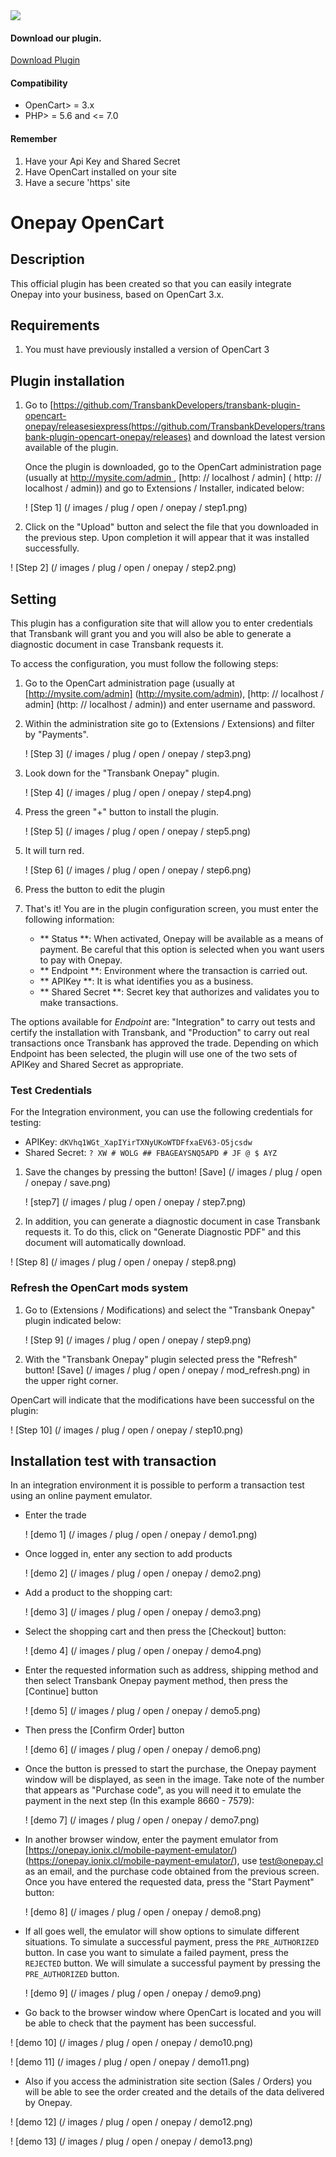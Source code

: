  <div class="data-menu-side-right">
   <div class="btn-side-right"> <span> <img src="/images/navbar.png"> </span> </div>
   <div class="block-cantainer">
     <h4> Download our plugin. </h4>
     <a class="td_btn-more" target="_blank" href="https://github.com/TransbankDevelopers/transbank-plugin-opencart-onepay/releases/latest"> Download Plugin </a>
     <br>
     <h4> Compatibility </h4>
     <ul>
       <li> OpenCart> = 3.x </li>
       <li> PHP> = 5.6 and <= 7.0 </li>
     </ul>
     <h4> Remember </h4>
     <ol>
       <li> Have your Api Key and Shared Secret </li>
       <li> Have OpenCart installed on your site </li>
       <li> Have a secure 'https' site </li>
     </ol>
   </div>
 </div>

 <h1 class="toc-ignore"> Onepay OpenCart </h1>
 <h1 style="display: none;"> Onepay </h1>

## Description

This official plugin has been created so that you can easily integrate Onepay into your business, based on OpenCart 3.x.

## Requirements

1. You must have previously installed a version of OpenCart 3

## Plugin installation

1. Go to [https://github.com/TransbankDevelopers/transbank-plugin-opencart-onepay/releasesiexpress(https://github.com/TransbankDevelopers/transbank-plugin-opencart-onepay/releases) and download the latest version available of the plugin.

    Once the plugin is downloaded, go to the OpenCart administration page (usually at [http://mysite.com/admin ](http://mysite.com/admin), [http: // localhost / admin] ( http: // localhost / admin)) and go to Extensions / Installer, indicated below:

    ! [Step 1] (/ images / plug / open / onepay / step1.png)

2. Click on the "Upload" button and select the file that you downloaded in the previous step. Upon completion it will appear that it was installed successfully.

  ! [Step 2] (/ images / plug / open / onepay / step2.png)

## Setting

This plugin has a configuration site that will allow you to enter credentials that Transbank will grant you and you will also be able to generate a diagnostic document in case Transbank requests it.

To access the configuration, you must follow the following steps:

1. Go to the OpenCart administration page (usually at [http://mysite.com/admin] (http://mysite.com/admin), [http: // localhost / admin] (http: // localhost / admin)) and enter username and password.

2. Within the administration site go to (Extensions / Extensions) and filter by "Payments".

    ! [Step 3] (/ images / plug / open / onepay / step3.png)

3. Look down for the "Transbank Onepay" plugin.

    ! [Step 4] (/ images / plug / open / onepay / step4.png)

4. Press the green "+" button to install the plugin.

    ! [Step 5] (/ images / plug / open / onepay / step5.png)

5. It will turn red.

    ! [Step 6] (/ images / plug / open / onepay / step6.png)

6. Press the button to edit the plugin

7. That's it! You are in the plugin configuration screen, you must enter the following information:
   * ** Status **: When activated, Onepay will be available as a means of payment. Be careful that this option is selected when you want users to pay with Onepay.
   * ** Endpoint **: Environment where the transaction is carried out.
   * ** APIKey **: It is what identifies you as a business.
   * ** Shared Secret **: Secret key that authorizes and validates you to make transactions.

  The options available for _Endpoint_ are: "Integration" to carry out tests and certify the installation with Transbank, and "Production" to carry out real transactions once Transbank has approved the trade. Depending on which Endpoint has been selected, the plugin will use one of the two sets of APIKey and Shared Secret as appropriate.

### Test Credentials

For the Integration environment, you can use the following credentials for testing:

* APIKey: `dKVhq1WGt_XapIYirTXNyUKoWTDFfxaEV63-O5jcsdw`
* Shared Secret: `? XW # WOLG ## FBAGEAYSNQ5APD # JF @ $ AYZ`

1. Save the changes by pressing the button! [Save] (/ images / plug / open / onepay / save.png)

   ! [step7] (/ images / plug / open / onepay / step7.png)

2. In addition, you can generate a diagnostic document in case Transbank requests it. To do this, click on "Generate Diagnostic PDF" and this document will automatically download.

  ! [Step 8] (/ images / plug / open / onepay / step8.png)

### Refresh the OpenCart mods system

1. Go to (Extensions / Modifications) and select the "Transbank Onepay" plugin indicated below:

    ! [Step 9] (/ images / plug / open / onepay / step9.png)

2. With the "Transbank Onepay" plugin selected press the "Refresh" button! [Save] (/ images / plug / open / onepay / mod_refresh.png) in the upper right corner.

OpenCart will indicate that the modifications have been successful on the plugin:

  ! [Step 10] (/ images / plug / open / onepay / step10.png)

## Installation test with transaction

In an integration environment it is possible to perform a transaction test using an online payment emulator.

* Enter the trade

  ! [demo 1] (/ images / plug / open / onepay / demo1.png)

* Once logged in, enter any section to add products

  ! [demo 2] (/ images / plug / open / onepay / demo2.png)

* Add a product to the shopping cart:

  ! [demo 3] (/ images / plug / open / onepay / demo3.png)

* Select the shopping cart and then press the [Checkout] button:

  ! [demo 4] (/ images / plug / open / onepay / demo4.png)

* Enter the requested information such as address, shipping method and then select Transbank Onepay payment method, then press the [Continue] button

  ! [demo 5] (/ images / plug / open / onepay / demo5.png)

* Then press the [Confirm Order] button

  ! [demo 6] (/ images / plug / open / onepay / demo6.png)

* Once the button is pressed to start the purchase, the Onepay payment window will be displayed, as seen in the image. Take note of the number that appears as "Purchase code", as you will need it to emulate the payment in the next step (In this example 8660 - 7579):

  ! [demo 7] (/ images / plug / open / onepay / demo7.png)

* In another browser window, enter the payment emulator from [https://onepay.ionix.cl/mobile-payment-emulator/)(https://onepay.ionix.cl/mobile-payment-emulator/), use test@onepay.cl as an email, and the purchase code obtained from the previous screen. Once you have entered the requested data, press the "Start Payment" button:

  ! [demo 8] (/ images / plug / open / onepay / demo8.png)

* If all goes well, the emulator will show options to simulate different situations. To simulate a successful payment, press the `PRE_AUTHORIZED` button. In case you want to simulate a failed payment, press the `REJECTED` button. We will simulate a successful payment by pressing the `PRE_AUTHORIZED` button.

  ! [demo 9] (/ images / plug / open / onepay / demo9.png)

* Go back to the browser window where OpenCart is located and you will be able to check that the payment has been successful.

 ! [demo 10] (/ images / plug / open / onepay / demo10.png)

 ! [demo 11] (/ images / plug / open / onepay / demo11.png)

* Also if you access the administration site section (Sales / Orders) you will be able to see the order created and the details of the data delivered by Onepay.

 ! [demo 12] (/ images / plug / open / onepay / demo12.png)

 ! [demo 13] (/ images / plug / open / onepay / demo13.png)
